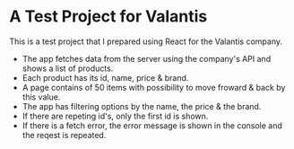 # A Test Project for Valantis

This is a test project that I prepared using React for the Valantis company.

- The app fetches data from the server using the company's API and shows a list of products.
- Each product has its id, name, price & brand.
- A page contains of 50 items with possibility to move froward & back by this value.
- The app has filtering options by the name, the price & the brand.
- If there are repeting id's, only the first id is shown.
- If there is a fetch error, the error message is shown in the console and the reqest is repeated.
